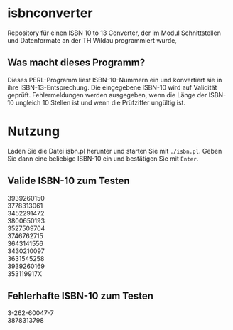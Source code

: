 # isbnconverter
Repository für einen ISBN 10 to 13 Converter, der im Modul Schnittstellen und Datenformate an der TH Wildau programmiert wurde,

## Was macht dieses Programm?
Dieses PERL-Programm liest ISBN-10-Nummern ein und konvertiert sie in ihre ISBN-13-Entsprechung. Die eingegebene ISBN-10 wird auf Validität geprüft. Fehlermeldungen werden ausgegeben, wenn die Länge der ISBN-10 ungleich 10 Stellen ist und wenn die Prüfziffer ungültig ist.

# Nutzung
Laden Sie die Datei isbn.pl herunter und starten Sie mit `./isbn.pl`. Geben Sie dann eine beliebige ISBN-10 ein und bestätigen Sie mit `Enter`. 

## Valide ISBN-10 zum Testen 
3939260150  
3778313061  
3452291472  
3800650193  
3527509704  
3746762715  
3643141556  
3430210097  
3631545258  
3939260169  
353119917X  

## Fehlerhafte ISBN-10 zum Testen
3-262-60047-7  
3878313798  
